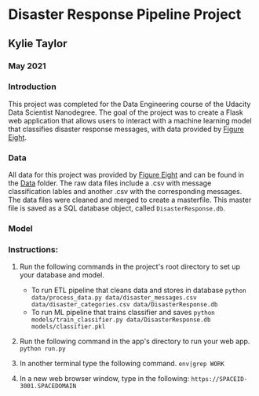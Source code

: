 # Disaster Response Pipeline Project

## Kylie Taylor
### May 2021

### Introduction

This project was completed for the Data Engineering course of the Udacity Data Scientist Nanodegree. The goal of the project was to create a Flask web application that allows users to interact with a machine learning model that classifies disaster response messages, with data provided by [Figure Eight](https://appen.com/).

### Data

All data for this project was provided by [Figure Eight](https://appen.com/) and can be found in the [Data](https://github.com/KylieTaylor/Udacity-Data-Science-Nanodegree/tree/main/Data%20Engineering%20Project/Data) folder. The raw data files include a .csv with message classification lables and another .csv with the corresponding messages. The data files were cleaned and merged to create a masterfile. This master file is saved as a SQL database object, called   `DisasterResponse.db`.

### Model


### Instructions:
1. Run the following commands in the project's root directory to set up your database and model.

    - To run ETL pipeline that cleans data and stores in database
        `python data/process_data.py data/disaster_messages.csv data/disaster_categories.csv data/DisasterResponse.db`
    - To run ML pipeline that trains classifier and saves
        `python models/train_classifier.py data/DisasterResponse.db models/classifier.pkl`

2. Run the following command in the app's directory to run your web app.
    `python run.py`
    
3. In another terminal type the following command.
    `env|grep WORK `
    
4. In a new web browser window, type in the following:
    `https://SPACEID-3001.SPACEDOMAIN`



